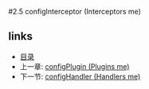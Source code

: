 #2.5 configInterceptor (Interceptors me)


## links
   * [目录](<preface.md>)
   * 上一章: [configPlugin (Plugins me)](<2.4.md>)
   * 下一节: [configHandler (Handlers me)](<2.6.md>)

